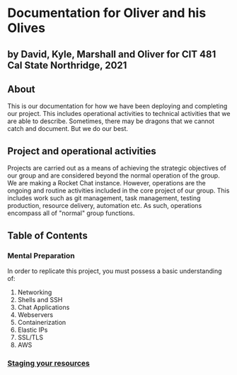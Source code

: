 # Documentation for Oliver and his Olives
## by David, Kyle, Marshall and Oliver for CIT 481 Cal State Northridge, 2021

## About

This is our documentation for how we have been deploying and completing our project. This includes operational activities to technical activities that we are able to describe. Sometimes, there may be dragons that we cannot catch and document. But we do our best.

## Project and operational activities

Projects are carried out as a means of achieving the strategic objectives of our group and are considered beyond the normal operation of the group. We are making a Rocket Chat instance. However, operations are the ongoing and routine activities included in the core project of our group. This includes work such as git management, task management, testing production, resource delivery, automation etc. As such, operations encompass all of "normal" group functions.

## Table of Contents

### Mental Preparation

In order to replicate this project, you must possess a basic understanding of:

1. Networking
2. Shells and SSH
3. Chat Applications
4. Webservers
5. Containerization
6. Elastic IPs
7. SSL/TLS 
8. AWS

### [Staging your resources](https://themaverick.github.io/cit481/staging)
